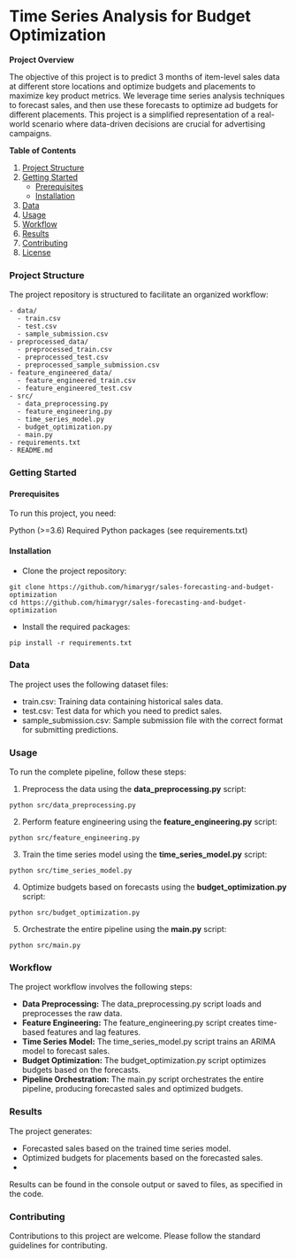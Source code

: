 # Time Series Analysis for Budget Optimization

**Project Overview**

The objective of this project is to predict 3 months of item-level sales data at different store locations and optimize budgets and placements to maximize key product metrics. We leverage time series analysis techniques to forecast sales, and then use these forecasts to optimize ad budgets for different placements. This project is a simplified representation of a real-world scenario where data-driven decisions are crucial for advertising campaigns.

**Table of Contents**

1. [Project Structure](#project-structure)
2. [Getting Started](#getting-started)
   - [Prerequisites](#prerequisites)
   - [Installation](#installation)
3. [Data](#data)
4. [Usage](#usage)
5. [Workflow](#workflow)
6. [Results](#results)
7. [Contributing](#contributing)
8. [License](#license)

### Project Structure <a name="project-structure"></a>

The project repository is structured to facilitate an organized workflow:

```
- data/
  - train.csv
  - test.csv
  - sample_submission.csv
- preprocessed_data/
  - preprocessed_train.csv
  - preprocessed_test.csv
  - preprocessed_sample_submission.csv
- feature_engineered_data/
  - feature_engineered_train.csv
  - feature_engineered_test.csv
- src/
  - data_preprocessing.py
  - feature_engineering.py
  - time_series_model.py
  - budget_optimization.py
  - main.py
- requirements.txt
- README.md
```

### Getting Started <a name="getting-started"></a>

#### Prerequisites <a name="prerequisites"></a>
To run this project, you need:

Python (>=3.6)
Required Python packages (see requirements.txt)

#### Installation <a name="installation"></a>
* Clone the project repository:
```
git clone https://github.com/himarygr/sales-forecasting-and-budget-optimization
cd https://github.com/himarygr/sales-forecasting-and-budget-optimization
```
* Install the required packages:
```
pip install -r requirements.txt
```

### Data <a name="data"></a>
The project uses the following dataset files:

* train.csv: Training data containing historical sales data.
* test.csv: Test data for which you need to predict sales.
* sample_submission.csv: Sample submission file with the correct format for submitting predictions.

### Usage <a name="usage"></a>
To run the complete pipeline, follow these steps:

1. Preprocess the data using the **data_preprocessing.py** script:
```
python src/data_preprocessing.py
```
2. Perform feature engineering using the **feature_engineering.py** script:
```
python src/feature_engineering.py
```
3. Train the time series model using the **time_series_model.py** script:
```
python src/time_series_model.py
```
4. Optimize budgets based on forecasts using the **budget_optimization.py** script:
```
python src/budget_optimization.py
```
5. Orchestrate the entire pipeline using the **main.py** script:
```
python src/main.py
```

### Workflow <a name="workflow"></a>
The project workflow involves the following steps:

* **Data Preprocessing:** The data_preprocessing.py script loads and preprocesses the raw data.
* **Feature Engineering:** The feature_engineering.py script creates time-based features and lag features.
* **Time Series Model:** The time_series_model.py script trains an ARIMA model to forecast sales.
* **Budget Optimization:** The budget_optimization.py script optimizes budgets based on the forecasts.
* **Pipeline Orchestration:** The main.py script orchestrates the entire pipeline, producing forecasted sales and optimized budgets.

### Results <a name="results"></a>
The project generates:

* Forecasted sales based on the trained time series model.
* Optimized budgets for placements based on the forecasted sales.
* 
Results can be found in the console output or saved to files, as specified in the code.

### Contributing <a name="contributing"></a>
Contributions to this project are welcome. Please follow the standard guidelines for contributing.
